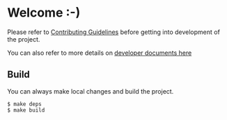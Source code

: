 # Welcome :-)

Please refer to [Contributing Guidelines](../CONTRIBUTING.md) before getting into development of the project.

You can also refer to more details on [developer documents here](./devel)


## Build

You can always make local changes and build the project.

```
$ make deps
$ make build
```
